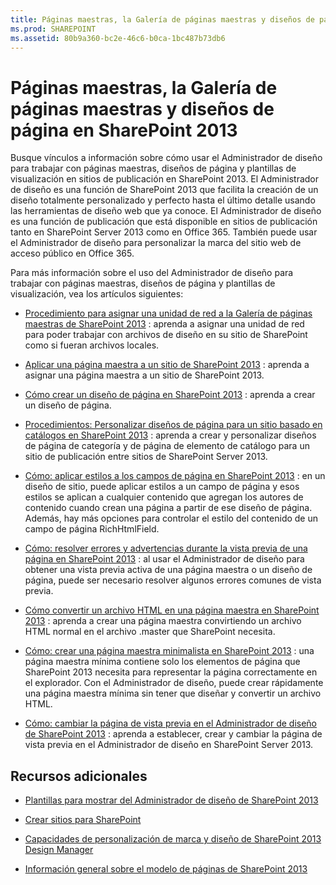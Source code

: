```yaml
---
title: Páginas maestras, la Galería de páginas maestras y diseños de página en SharePoint 2013
ms.prod: SHAREPOINT
ms.assetid: 80b9a360-bc2e-46c6-b0ca-1bc487b73db6
---
```



# Páginas maestras, la Galería de páginas maestras y diseños de página en SharePoint 2013
Busque vínculos a información sobre cómo usar el Administrador de diseño para trabajar con páginas maestras, diseños de página y plantillas de visualización en sitios de publicación en SharePoint 2013.
El Administrador de diseño es una función de SharePoint 2013 que facilita la creación de un diseño totalmente personalizado y perfecto hasta el último detalle usando las herramientas de diseño web que ya conoce. El Administrador de diseño es una función de publicación que está disponible en sitios de publicación tanto en SharePoint Server 2013 como en Office 365. También puede usar el Administrador de diseño para personalizar la marca del sitio web de acceso público en Office 365.
  
    
    

Para más información sobre el uso del Administrador de diseño para trabajar con páginas maestras, diseños de página y plantillas de visualización, vea los artículos siguientes:
-  [Procedimiento para asignar una unidad de red a la Galería de páginas maestras de SharePoint 2013](how-to-map-a-network-drive-to-the-sharepoint-2013-master-page-gallery.md) : aprenda a asignar una unidad de red para poder trabajar con archivos de diseño en su sitio de SharePoint como si fueran archivos locales.
    
  
-  [Aplicar una página maestra a un sitio de SharePoint 2013](how-to-apply-a-master-page-to-a-site-in-sharepoint-2013.md) : aprenda a asignar una página maestra a un sitio de SharePoint 2013.
    
  
-  [Cómo crear un diseño de página en SharePoint 2013](how-to-create-a-page-layout-in-sharepoint-2013.md) : aprenda a crear un diseño de página.
    
  
-  [Procedimientos: Personalizar diseños de página para un sitio basado en catálogos en SharePoint 2013](how-to-customize-page-layouts-for-a-catalog-based-site-in-sharepoint-2013.md) : aprenda a crear y personalizar diseños de página de categoría y de página de elemento de catálogo para un sitio de publicación entre sitios de SharePoint Server 2013.
    
  
-  [Cómo: aplicar estilos a los campos de página en SharePoint 2013](how-to-apply-styles-to-page-fields-in-sharepoint-2013.md) : en un diseño de sitio, puede aplicar estilos a un campo de página y esos estilos se aplican a cualquier contenido que agregan los autores de contenido cuando crean una página a partir de ese diseño de página. Además, hay más opciones para controlar el estilo del contenido de un campo de página RichHtmlField.
    
  
-  [Cómo: resolver errores y advertencias durante la vista previa de una página en SharePoint 2013](how-to-resolve-errors-and-warnings-when-previewing-a-page-in-sharepoint-2013.md) : al usar el Administrador de diseño para obtener una vista previa activa de una página maestra o un diseño de página, puede ser necesario resolver algunos errores comunes de vista previa.
    
  
-  [Cómo convertir un archivo HTML en una página maestra en SharePoint 2013](how-to-convert-an-html-file-into-a-master-page-in-sharepoint-2013.md) : aprenda a crear una página maestra convirtiendo un archivo HTML normal en el archivo .master que SharePoint necesita.
    
  
-  [Cómo: crear una página maestra minimalista en SharePoint 2013](how-to-create-a-minimal-master-page-in-sharepoint-2013.md) : una página maestra mínima contiene solo los elementos de página que SharePoint 2013 necesita para representar la página correctamente en el explorador. Con el Administrador de diseño, puede crear rápidamente una página maestra mínima sin tener que diseñar y convertir un archivo HTML.
    
  
-  [Cómo: cambiar la página de vista previa en el Administrador de diseño de SharePoint 2013](how-to-change-the-preview-page-in-sharepoint-2013-design-manager.md) : aprenda a establecer, crear y cambiar la página de vista previa en el Administrador de diseño en SharePoint Server 2013.
    
  

## Recursos adicionales
<a name="bk_addresources"> </a>


-  [Plantillas para mostrar del Administrador de diseño de SharePoint 2013](sharepoint-2013-design-manager-display-templates.md)
    
  
-  [Crear sitios para SharePoint](build-sites-for-sharepoint.md)
    
  
-  [Capacidades de personalización de marca y diseño de SharePoint 2013 Design Manager](sharepoint-2013-design-manager-branding-and-design-capabilities.md)
    
  
-  [Información general sobre el modelo de páginas de SharePoint 2013](overview-of-the-sharepoint-2013-page-model.md)
    
  

